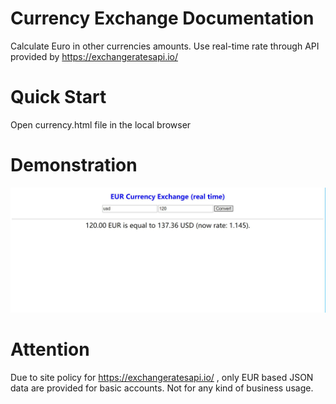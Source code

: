 # Currency Exchange Documentation
 Calculate Euro in other currencies amounts. Use real-time rate through API provided by https://exchangeratesapi.io/
 
# Quick Start
Open currency.html file in the local browser

# Demonstration
![showcase](./demonstration.jpg)

# Attention
Due to site policy for https://exchangeratesapi.io/ , only EUR based JSON data are provided for basic accounts. Not for any kind of business usage.
